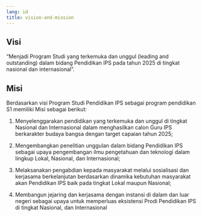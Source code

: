 ```yaml
---
lang: id
title: vision-and-mission
---
```


## Visi

“Menjadi Program Studi yang terkemuka dan unggul (leading and outstanding) dalam bidang Pendidikan IPS pada tahun 2025 di tingkat nasional dan internasional”.

## Misi

Berdasarkan visi Program Studi Pendidikan IPS sebagai program pendidikan S1 memiliki Misi sebagai berikut:

1. Menyelenggarakan pendidikan yang terkemuka dan unggul di tingkat Nasional dan Internasional dalam menghasilkan calon Guru IPS berkarakter budaya bangsa dengan target capaian tahun 2025;

2. Mengembangkan penelitian unggulan dalam bidang Pendidikan IPS sebagai upaya pengembangan ilmu pengetahuan dan teknologi dalam lingkup Lokal, Nasional, dan Internasional;

3. Melaksanakan pengabdian kepada masyarakat melalui sosialisasi dan kerjasama berkelanjutan berdasarkan dinamika kebutuhan masyarakat akan Pendidikan IPS baik pada tingkat Lokal maupun Nasional;

4. Membangun jejaring dan kerjasama dengan instansi di dalam dan luar negeri sebagai upaya untuk memperluas eksistensi Prodi Pendidikan IPS di tingkat Nasional, dan Internasional